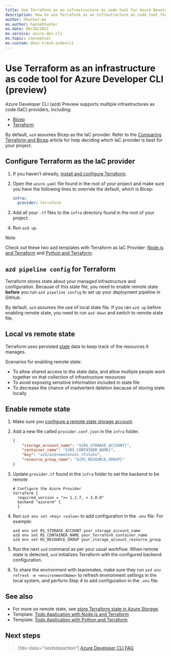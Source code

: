 ```yaml
---
title: Use Terraform as an infrastructure as code tool for Azure Developer CLI (preview) 
description: How to use Terraform as an infrastructure as code tool for Azure Developer CLI (azd) Preview.
author: hhunter-ms
ms.author: hannahhunter
ms.date: 09/28/2022
ms.service: azure-dev-cli
ms.topic: conceptual
ms.custom: devx-track-azdevcli
---
```


# Use Terraform as an infrastructure as code tool for Azure Developer CLI (preview)

Azure Developer CLI (azd) Preview supports multiple infrastructures as code (IaC) providers, including:  

- [Bicep](/azure/azure-resource-manager/bicep/overview?tabs=bicep)
- [Terraform](../terraform/overview.md)

By default, `azd` assumes Bicep as the IaC provider. Refer to the [Comparing Terraform and Bicep](../terraform/comparing-terraform-and-bicep.md?tabs=comparing-bicep-terraform-integration-features) article for help deciding which IaC provider is best for your project.

## Configure Terraform as the IaC provider

1. If you haven't already, [install and configure Terraform](../terraform/quickstart-configure.md).
1. Open the `azure.yaml` file found in the root of your project and make sure you have the following lines to override the default, which is Bicep:

    ```yaml
    infra:
      provider: terraform
    ```

1. Add all your `.tf` files to the `infra` directory found in the root of your project.
1. Run `azd up`. 
   
> [!NOTE] 
> Check out these two azd templates with Terraform as IaC Provider: [Node.js and Terraform](https://github.com/Azure-Samples/todo-nodejs-mongo-terraform) and [Python and Terraform](https://github.com/Azure-Samples/todo-python-mongo-terraform). 

## `azd pipeline config` for Terraform

Terraform stores state about your managed infrastructure and configuration. Because of this state file, you need to enable remote state **before** you run `azd pipeline config` to set up your deployment pipeline in GitHub.

By default, `azd` assumes the use of local state file. If you ran `azd up` before enabling remote state, you need to run `azd down` and switch to remote state file.

## Local vs remote state

Terraform uses persisted [state](https://www.terraform.io/language/state) data to keep track of the resources it manages. 

Scenarios for enabling remote state:

- To allow shared access to the state data, and allow multiple people work together on that collection of infrastructure resources
- To avoid exposing sensitive information included in state file
- To decrease the chance of inadvertent deletion because of storing state locally

## Enable remote state

1. Make sure you [configure a remote state storage account](../terraform/store-state-in-azure-storage.md).
1. Add a new file called `provider.conf.json` in the `infra` folder.

    ```json
    {
        "storage_account_name": "${RS_STORAGE_ACCOUNT}",
        "container_name": "${RS_CONTAINER_NAME}",
        "key": "azd/azdremotetest.tfstate",
        "resource_group_name": "${RS_RESOURCE_GROUP}"
    }
    ```

1. Update `provider.tf` found in the `infra` folder to set the backend to be remote

    ```console
    # Configure the Azure Provider
    terraform {
      required_version = ">= 1.1.7, < 2.0.0"
      backend "azurerm" {
      }
    ```

1. Run `azd env set <key> <value>` to add configuration in the `.env` file. 
For example: 
 
    ```azure-dev-cli
    azd env set RS_STORAGE_ACCOUNT your_storage_account_name
    azd env set RS_CONTAINER_NAME your_terraform_container_name
    azd env set RS_RESOURCE_GROUP your_storage_account_resource_group
    ```

1. Run the next `azd` command as per your usual workflow. When remote state is detected, `azd` initializes Terraform with the configured backend configuration.

1. To share the environment with teammates, make sure they run `azd env refresh -e <environmentName>` to refresh environment settings in the local system, and perform Step 4 to add configuration in the `.env` file.

## See also

- For more on remote state, see [store Terraform state in Azure Storage](../terraform/store-state-in-azure-storage.md).
- Template: [Todo Application with Node.js and Terraform](https://github.com/Azure-Samples/todo-nodejs-mongo-terraform)
- Template: [Todo Application with Python and Terraform](https://github.com/Azure-Samples/todo-python-mongo-terraform)

## Next steps

> [!div class="nextstepaction"]
> [Azure Developer CLI FAQ](./faq.yml)